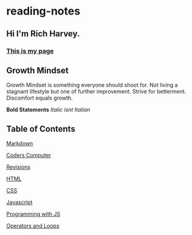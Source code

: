 # reading-notes
## Hi I'm Rich Harvey.
### [This is my page](https://richharvey-germo.github.io/reading-notes/)

## Growth Mindset
Growth Mindset is something everyone should shoot for. 
Not living a stagnant lifestyle but one of further improvement.
Strive for betterment.
Discomfort equals growth.

**Bold Statements**
*Italic isnt Italian*


## Table of Contents
[Markdown](markdown.md)

[Coders Computer](coders-computer.md)

[Revisions](revisions.md)

[HTML](html.md)

[CSS](css.md)

[Javascript](javascript.md)

[Programming with JS](programjs.md)

[Operators and Loops](func.md)